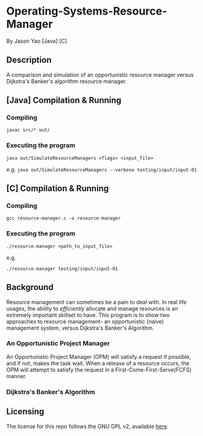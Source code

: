 # Operating-Systems-Resource-Manager

By Jason Yao [Java] [C]

## Description

A comparison and simulation of an opportunistic resource manager versus Dijkstra's Banker's algorithm resource manager.

## [Java] Compilation & Running

### Compiling

`javac src/* out/`

### Executing the program

`java out/SimulateResourceManagers <flags> <input_file>`

e.g. `java out/SimulateResourceManagers --verbose testing/input/input-01`

## [C] Compilation & Running

### Compiling
`gcc resource-manager.c -o resource-manager`

### Executing the program

`./resource-manager <path_to_input_file>`

e.g.

`./resource-manager testing/input/input-01`

## Background

Resource management can sometimes be a pain to deal with. In real life usages, the ability to *efficiently* allocate and manage resources is an extremely important 
skillset to have. This program is to show two approaches to resource management- an opportunistic (naive) management system, versus Dijkstra's Banker's Algorithm.

### An Opportunistic Project Manager

An Opportunistic Project Manager (OPM) will satisfy a request if possible, and if not, makes the task wait. When a release of a resource occurs, the OPM will attempt to
satisfy the request in a First-Come-First-Serve(FCFS) manner.

### Dijkstra's Banker's Algorithm



## Licensing

The license for this repo follows the GNU GPL v2, available [here](LICENSE).
